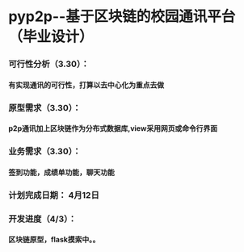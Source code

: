 # pyp2p--基于区块链的校园通讯平台（毕业设计）  



### 可行性分析（3.30）：

#### 	有实现通讯的可行性，打算以去中心化为重点去做

### 原型需求（3.30）：

#### 	p2p通讯加上区块链作为分布式数据库,view采用网页或命令行界面

### 业务需求（3.30）：

#### 		签到功能，成绩单功能，聊天功能

### 计划完成日期： **4月12日**


### 开发进度（4/3）：

#### 区块链原型，flask摸索中。。







